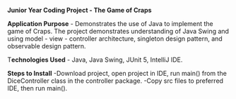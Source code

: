 **Junior Year Coding Project - The Game of Craps**

**Application Purpose** - Demonstrates the use of Java to implement the game of Craps.
                      The project demonstrates understanding of Java Swing and using
                      model - view - controller architecture, singleton design pattern,
                      and observable design pattern.

T**echnologies Used** - Java, Java Swing, JUnit 5, IntelliJ IDE.

**Steps to Install** -Download project, open project in IDE, run main() from the DiceController class in the controller package.
                     -Copy src files to preferred IDE, then run main().
